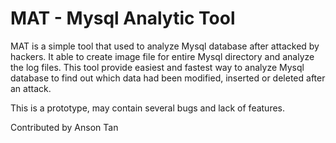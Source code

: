 # MAT - Mysql Analytic Tool

MAT is a simple tool that used to analyze Mysql database after attacked by hackers. It able to create image file for entire Mysql directory and analyze the log files. This tool provide easiest and fastest way to analyze Mysql database to find out which data had been modified, inserted or deleted after an attack. 

This is a prototype, may contain several bugs and lack of features. 



Contributed by Anson Tan

